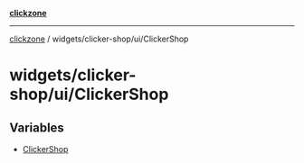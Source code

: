 [**clickzone**](../../../../README.md)

***

[clickzone](../../../../README.md) / widgets/clicker-shop/ui/ClickerShop

# widgets/clicker-shop/ui/ClickerShop

## Variables

- [ClickerShop](variables/ClickerShop.md)
